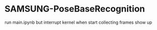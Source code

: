 # SAMSUNG-PoseBaseRecognition

run main.ipynb but interrupt kernel when start collecting frames show up
